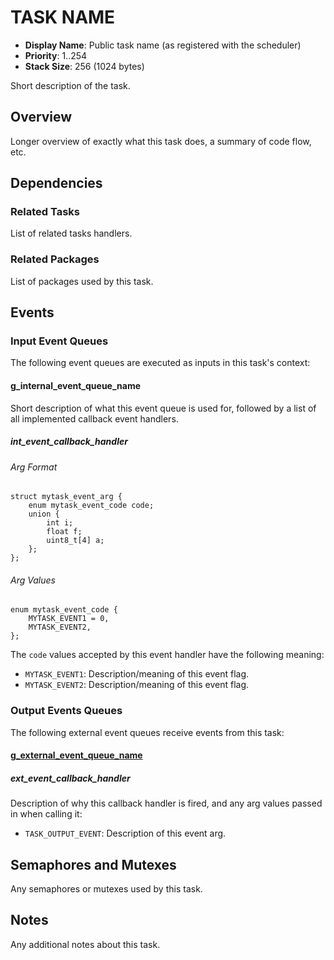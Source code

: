 # TASK NAME

- **Display Name**: Public task name (as registered with the scheduler)
- **Priority**: 1..254
- **Stack Size**: 256 (1024 bytes)

Short description of the task.

## Overview

Longer overview of exactly what this task does, a summary of code flow, etc.

## Dependencies

### Related Tasks

List of related tasks handlers.

### Related Packages

List of packages used by this task.

## Events

### Input Event Queues

The following event queues are executed as inputs in this task's context:

#### g_internal_event_queue_name

Short description of what this event queue is used for, followed by a list of
all implemented callback event handlers.

##### int_event_callback_handler

###### Arg Format

```
struct mytask_event_arg {
    enum mytask_event_code code;
    union {
        int i;
        float f;
        uint8_t[4] a;
    };
};
```

###### Arg Values

```
enum mytask_event_code {
    MYTASK_EVENT1 = 0,
    MYTASK_EVENT2,
};
```

The `code` values accepted by this event handler have the following meaning:

- `MYTASK_EVENT1`: Description/meaning of this event flag.
- `MYTASK_EVENT2`: Description/meaning of this event flag.

### Output Events Queues

The following external event queues receive events from this task:

#### [g_external_event_queue_name](taskname.md)

##### ext_event_callback_handler

Description of why this callback handler is fired, and any arg values
passed in when calling it:

- `TASK_OUTPUT_EVENT`: Description of this event arg.

## Semaphores and Mutexes

Any semaphores or mutexes used by this task.

## Notes

Any additional notes about this task.
